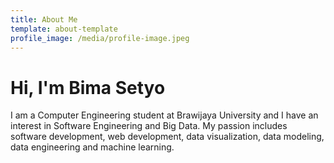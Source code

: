 ```yaml
---
title: About Me
template: about-template
profile_image: /media/profile-image.jpeg
---
```


# Hi, I'm Bima Setyo

I am a Computer Engineering student at Brawijaya University and I have an interest in Software Engineering and Big Data. My passion includes software development, web development, data visualization, data modeling, data engineering and machine learning.


